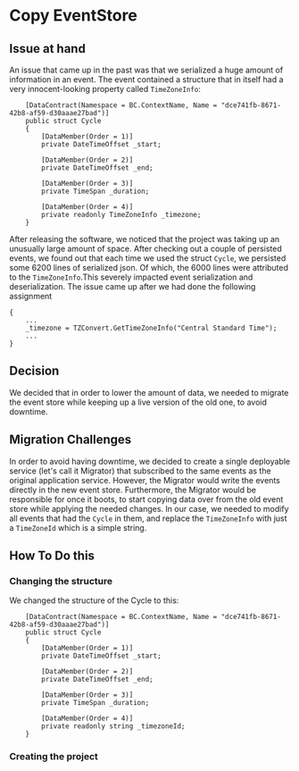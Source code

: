 # Copy EventStore

## **Issue at hand**

An issue that came up in the past was that we serialized a huge amount of information in an event. The event contained a structure that in itself had a very innocent-looking property called `TimeZoneInfo`:

```
    [DataContract(Namespace = BC.ContextName, Name = "dce741fb-8671-42b8-af59-d30aaae27bad")]
    public struct Cycle
    {
        [DataMember(Order = 1)]
        private DateTimeOffset _start;

        [DataMember(Order = 2)]
        private DateTimeOffset _end;

        [DataMember(Order = 3)]
        private TimeSpan _duration;

        [DataMember(Order = 4)]
        private readonly TimeZoneInfo _timezone;
    }
```

After releasing the software, we noticed that the project was taking up an unusually large amount of space. After checking out a couple of persisted events, we found out that each time we used the struct `Cycle`, we persisted some 6200 lines of serialized json. Of which, the 6000 lines were attributed to the `TimeZoneInfo`.This severely impacted event serialization and deserialization. The issue came up after we had done the following assignment

```
{
    ...
    _timezone = TZConvert.GetTimeZoneInfo("Central Standard Time");
    ...
}
```

## **Decision**

We decided that in order to lower the amount of data, we needed to migrate the event store while keeping up a live version of the old one, to avoid downtime.

## **Migration Challenges**

In order to avoid having downtime, we decided to create a single deployable service (let's call it Migrator) that subscribed to the same events as the original application service. However, the Migrator would write the events directly in the new event store. Furthermore, the Migrator would be responsible for once it boots, to start copying data over from the old event store while applying the needed changes. In our case, we needed to modify all events that had the `Cycle` in them, and replace the `TimeZoneInfo` with just a `TimeZoneId` which is a simple string.

## **How To Do this**

### Changing the structure

We changed the structure of the Cycle to this:

```
    [DataContract(Namespace = BC.ContextName, Name = "dce741fb-8671-42b8-af59-d30aaae27bad")]
    public struct Cycle
    {
        [DataMember(Order = 1)]
        private DateTimeOffset _start;

        [DataMember(Order = 2)]
        private DateTimeOffset _end;

        [DataMember(Order = 3)]
        private TimeSpan _duration;

        [DataMember(Order = 4)]
        private readonly string _timezoneId;
    }
```

### Creating the project
